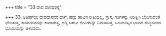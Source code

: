+++
title = "33 ದೇವ ದಾನವರನ್ತೆ"

+++
33. ಅತಿಹಗೆಯ ದೇವದಾನವರ ಹಾಗೆ, ಹದ್ದು ಹಾವಿನ ರೀತಿಯಲ್ಲಿ,  ಸ್ಥಾನ, ಗತಿಗಳನ್ನು ನಿರೀಕ್ಷಿಸಿ ಭೇದಿಸುವಂತೆ ಭೇದಿಸುತ್ತ, ಕಾಯುವವರನ್ನು ಕಾಪಾಡುತ್ತ, ಅಡ್ಡಿ ಬರುವ ಜೀವಿಗಳನ್ನು ನಿವಾರಿಸುತ್ತ, ಒಳಮನಸ್ಸಿನ ಭಾವದ ಶುದ್ಧಿಯಿಂದ ಭೂಮಿಯನ್ನು ಆಳುವುದು.